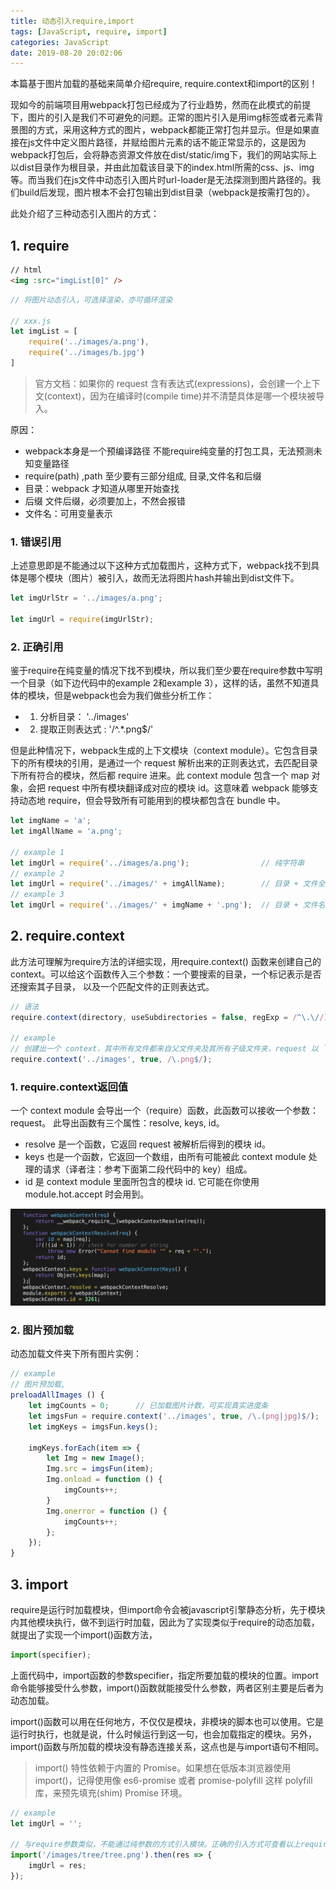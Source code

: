 ```yaml
---
title: 动态引入require,import
tags: [JavaScript, require, import]
categories: JavaScript
date: 2019-08-20 20:02:06
---
```


本篇基于图片加载的基础来简单介绍require, require.context和import的区别！

现如今的前端项目用webpack打包已经成为了行业趋势，然而在此模式的前提下，图片的引入是我们不可避免的问题。正常的图片引入是用img标签或者元素背景图的方式，采用这种方式的图片，webpack都能正常打包并显示。但是如果直接在js文件中定义图片路径，并赋给图片元素的话不能正常显示的，这是因为webpack打包后，会将静态资源文件放在dist/static/img下，我们的网站实际上以dist目录作为根目录，并由此加载该目录下的index.html所需的css、js、img等。而当我们在js文件中动态引入图片时url-loader是无法探测到图片路径的。我们build后发现，图片根本不会打包输出到dist目录（webpack是按需打包的）。

此处介绍了三种动态引入图片的方式：

## 1. require

```html
// html
<img :src="imgList[0]" />
```
```javascript
// 将图片动态引入，可选择渲染，亦可循环渲染

// xxx.js
let imgList = [
    require('../images/a.png'),
    require('../images/b.jpg')
]
```

 > 官方文档：如果你的 request 含有表达式(expressions)，会创建一个上下文(context)，因为在编译时(compile time)并不清楚具体是哪一个模块被导入。

原因：

 * webpack本身是一个预编译路径 不能require纯变量的打包工具，无法预测未知变量路径
 * require(path) ,path 至少要有三部分组成, 目录,文件名和后缀
 * 目录：webpack 才知道从哪里开始查找
 * 后缀 文件后缀，必须要加上，不然会报错
 * 文件名：可用变量表示

### 1. 错误引用
上述意思即是不能通过以下这种方式加载图片，这种方式下，webpack找不到具体是哪个模块（图片）被引入，故而无法将图片hash并输出到dist文件下。

```javascript
let imgUrlStr = '../images/a.png'; 

let imgUrl = require(imgUrlStr);
```

### 2. 正确引用

鉴于require在纯变量的情况下找不到模块，所以我们至少要在require参数中写明一个目录（如下边代码中的example 2和example 3），这样的话，虽然不知道具体的模块，但是webpack也会为我们做些分析工作：

 * 1. 分析目录： '../images'
 * 2. 提取正则表达式 : '/^.*\.png$/'

但是此种情况下，webpack生成的上下文模块（context module）。它包含目录下的所有模块的引用，是通过一个 request 解析出来的正则表达式，去匹配目录下所有符合的模块，然后都 require 进来。此 context module 包含一个 map 对象，会把 request 中所有模块翻译成对应的模块 id。这意味着 webpack 能够支持动态地 require，但会导致所有可能用到的模块都包含在 bundle 中。

```javascript
let imgName = 'a'; 
let imgAllName = 'a.png';

// example 1
let imgUrl = require('../images/a.png');                // 纯字符串
// example 2
let imgUrl = require('../images/' + imgAllName);        // 目录 + 文件全名
// example 3
let imgUrl = require('../images/' + imgName + '.png');  // 目录 + 文件名 + 后缀
```

## 2. require.context

此方法可理解为require方法的详细实现，用require.context() 函数来创建自己的 context。可以给这个函数传入三个参数：一个要搜索的目录，一个标记表示是否还搜索其子目录， 以及一个匹配文件的正则表达式。

```javascript
// 语法
require.context(directory, useSubdirectories = false, regExp = /^\.\//);

// example
// 创建出一个 context，其中所有文件都来自父文件夹及其所有子级文件夹，request 以 `.png` 结尾。
require.context('../images', true, /\.png$/);
```

### 1. require.context返回值

一个 context module 会导出一个（require）函数，此函数可以接收一个参数：request。
此导出函数有三个属性：resolve, keys, id。

 * resolve 是一个函数，它返回 request 被解析后得到的模块 id。
 * keys 也是一个函数，它返回一个数组，由所有可能被此 context module 处理的请求（译者注：参考下面第二段代码中的 key）组成。
 * id 是 context module 里面所包含的模块 id. 它可能在你使用 module.hot.accept 时会用到。

![require-context](https://raw.githubusercontent.com/aaaaaAndy/picture/main/images/20210129120606.png)

### 2. 图片预加载

动态加载文件夹下所有图片实例：

```javascript
// example 
// 图片预加载, 
preloadAllImages () {
    let imgCounts = 0;      // 已加载图片计数，可实现真实进度条 
    let imgsFun = require.context('../images', true, /\.(png|jpg)$/);
    let imgKeys = imgsFun.keys();

    imgKeys.forEach(item => {
        let Img = new Image();
        Img.src = imgsFun(item);
        Img.onload = function () {
            imgCounts++;
        }
        Img.onerror = function () {
            imgCounts++;
        };
    });
}
```

## 3. import

require是运行时加载模块，但import命令会被javascript引擎静态分析，先于模块内其他模块执行，做不到运行时加载，因此为了实现类似于require的动态加载，就提出了实现一个import()函数方法，

```javascript
import(specifier);
```

上面代码中，import函数的参数specifier，指定所要加载的模块的位置。import命令能够接受什么参数，import()函数就能接受什么参数，两者区别主要是后者为动态加载。

import()函数可以用在任何地方，不仅仅是模块，非模块的脚本也可以使用。它是运行时执行，也就是说，什么时候运行到这一句，也会加载指定的模块。另外，import()函数与所加载的模块没有静态连接关系，这点也是与import语句不相同。

> import() 特性依赖于内置的 Promise。如果想在低版本浏览器使用 import()，记得使用像 es6-promise 或者 promise-polyfill 这样 polyfill 库，来预先填充(shim) Promise 环境。

```javascript
// example
let imgUrl = '';

// 与require参数类似，不能通过纯参数的方式引入模块。正确的引入方式可查看以上require的引入方式
import('/images/tree/tree.png').then(res => {
    imgUrl = res;
});
```

<!-- more -->
